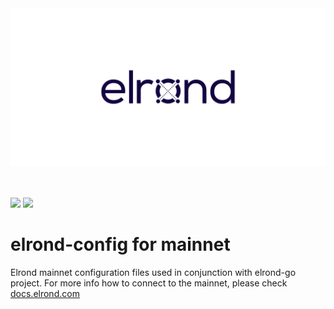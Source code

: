 <div style="text-align:center">
  <img
  src="https://raw.githubusercontent.com/ElrondNetwork/elrond-go/master/elrond_logo_01.svg"
  alt="Elrond Network">
</div>
<br>

<br>

[![](https://img.shields.io/badge/made%20by-Elrond%20Network-blue.svg?style=flat-square)](http://elrond.com/)
[![](https://img.shields.io/badge/project-Elrond%20Network%20Testnet-blue.svg?style=flat-square)](http://elrond.com/)

# elrond-config for mainnet

Elrond mainnet configuration files used in conjunction with elrond-go project. 
For more info how to connect to the mainnet, please check [docs.elrond.com](https://docs.elrond.com/start-a-validator-node/start-the-network)
